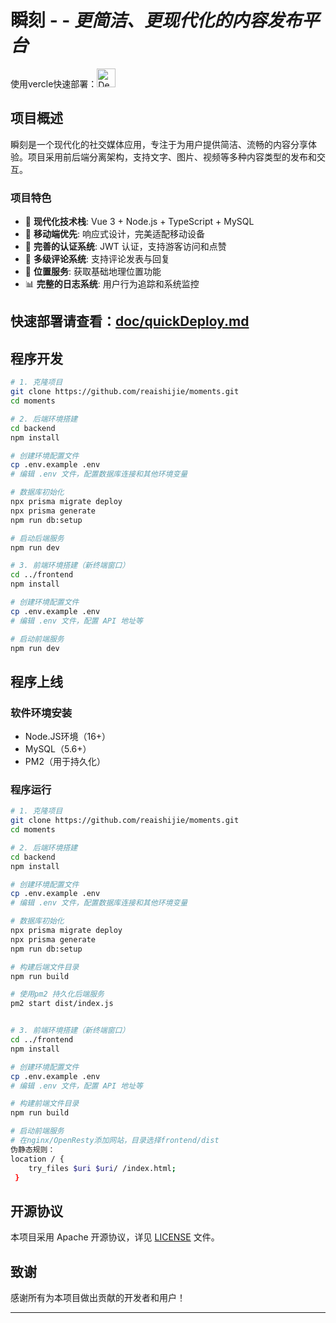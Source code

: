 # 瞬刻  - - *更简洁、更现代化的内容发布平台*

使用vercle快速部署：[<img src="https://vercel.com/button" alt="Deploy on Zeabur" height="30">](https://vercel.com/new/clone?repository-url=https%3A%2F%2Fgithub.com%2Freaishijie%2Fmoments&env=VITE_API_BASE_URL&project-name=moments&repository-name=moments)

## 项目概述

瞬刻是一个现代化的社交媒体应用，专注于为用户提供简洁、流畅的内容分享体验。项目采用前后端分离架构，支持文字、图片、视频等多种内容类型的发布和交互。

### 项目特色

- 🚀 **现代化技术栈**: Vue 3 + Node.js + TypeScript + MySQL
- 📱 **移动端优先**: 响应式设计，完美适配移动设备
- 🔐 **完善的认证系统**: JWT 认证，支持游客访问和点赞
- 💬 **多级评论系统**: 支持评论发表与回复
- 📍 **位置服务**: 获取基础地理位置功能
- 📊 **完整的日志系统**: 用户行为追踪和系统监控

## 快速部署请查看：[doc/quickDeploy.md](https://github.com/reaishijie/moments/blob/main/doc/quickDeploy-readme.md)

## 程序开发

```bash
# 1. 克隆项目
git clone https://github.com/reaishijie/moments.git
cd moments

# 2. 后端环境搭建
cd backend
npm install

# 创建环境配置文件
cp .env.example .env
# 编辑 .env 文件，配置数据库连接和其他环境变量

# 数据库初始化
npx prisma migrate deploy
npx prisma generate
npm run db:setup

# 启动后端服务
npm run dev

# 3. 前端环境搭建（新终端窗口）
cd ../frontend
npm install

# 创建环境配置文件
cp .env.example .env
# 编辑 .env 文件，配置 API 地址等

# 启动前端服务
npm run dev
```

## 程序上线

### 软件环境安装

- Node.JS环境（16+）
- MySQL（5.6+）
- PM2（用于持久化）

### 程序运行

```bash
# 1. 克隆项目
git clone https://github.com/reaishijie/moments.git
cd moments

# 2. 后端环境搭建
cd backend
npm install

# 创建环境配置文件
cp .env.example .env
# 编辑 .env 文件，配置数据库连接和其他环境变量

# 数据库初始化
npx prisma migrate deploy
npx prisma generate
npm run db:setup

# 构建后端文件目录
npm run build

# 使用pm2 持久化后端服务
pm2 start dist/index.js


# 3. 前端环境搭建（新终端窗口）
cd ../frontend
npm install

# 创建环境配置文件
cp .env.example .env
# 编辑 .env 文件，配置 API 地址等

# 构建前端文件目录
npm run build

# 启动前端服务
# 在nginx/OpenResty添加网站，目录选择frontend/dist
伪静态规则： 
location / {
    try_files $uri $uri/ /index.html;
 }
```

## 开源协议

本项目采用 Apache 开源协议，详见 [LICENSE](LICENSE) 文件。

## 致谢

感谢所有为本项目做出贡献的开发者和用户！

---
